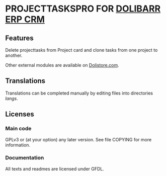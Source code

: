 # PROJECTTASKSPRO FOR [DOLIBARR ERP CRM](https://www.dolibarr.org)

## Features

Delete projecttasks from Project card and clone tasks from one project to another.

Other external modules are available on [Dolistore.com](https://www.dolistore.com).

## Translations

Translations can be completed manually by editing files into directories *langs*.


<!--

## Installation

### From the ZIP file and GUI interface

- If you get the module in a zip file (like when downloading it from the market place [Dolistore](https://www.dolistore.com)), go into
menu ```Home - Setup - Modules - Deploy external module``` and upload the zip file.

Note: If this screen tell you there is no custom directory, check your setup is correct:

From your browser:

  - Log into Dolibarr as a super-administrator
  - Go to "Setup" -> "Modules"
  - You should now be able to find and enable the module

-->

## Licenses

### Main code

GPLv3 or (at your option) any later version. See file COPYING for more information.

### Documentation

All texts and readmes are licensed under GFDL.
